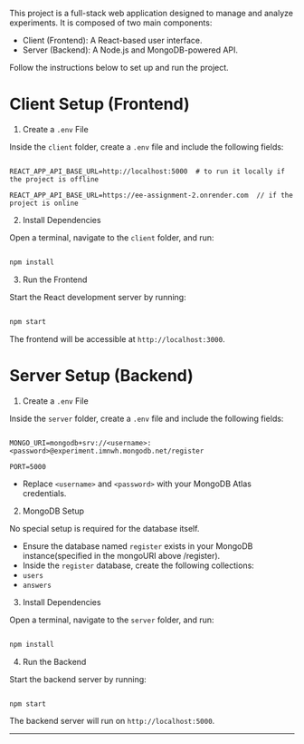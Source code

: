 

This project is a full-stack web application designed to manage and analyze experiments. It is composed of two main components:

- Client (Frontend): A React-based user interface.
- Server (Backend): A Node.js and MongoDB-powered API.

Follow the instructions below to set up and run the project.

# Client Setup (Frontend)

1. Create a `.env` File

Inside the `client` folder, create a `.env` file and include the following fields:

```env

REACT_APP_API_BASE_URL=http://localhost:5000  # to run it locally if the project is offline

REACT_APP_API_BASE_URL=https://ee-assignment-2.onrender.com  // if the project is online

```

2. Install Dependencies

Open a terminal, navigate to the `client` folder, and run:

```bash

npm install

```

3. Run the Frontend

Start the React development server by running:

```bash

npm start

```

The frontend will be accessible at `http://localhost:3000`.



# Server Setup (Backend)

1. Create a `.env` File

Inside the `server` folder, create a `.env` file and include the following fields:

```env

MONGO_URI=mongodb+srv://<username>:<password>@experiment.imnwh.mongodb.net/register

PORT=5000

```

- Replace `<username>` and `<password>` with your MongoDB Atlas credentials.

2. MongoDB Setup

No special setup is required for the database itself.

- Ensure the database named `register` exists in your MongoDB instance(specified in the mongoURI above /register).
- Inside the `register` database, create the following collections:
- `users`
- `answers`

3. Install Dependencies

Open a terminal, navigate to the `server` folder, and run:

```bash

npm install

```

4. Run the Backend

Start the backend server by running:

```bash

npm start

```

The backend server will run on `http://localhost:5000`.

---

